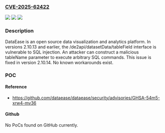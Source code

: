 ### [CVE-2025-62422](https://cve.mitre.org/cgi-bin/cvename.cgi?name=CVE-2025-62422)
![](https://img.shields.io/static/v1?label=Product&message=dataease&color=blue)
![](https://img.shields.io/static/v1?label=Version&message=%3C%202.10.14%20&color=brightgreen)
![](https://img.shields.io/static/v1?label=Vulnerability&message=CWE-89%3A%20Improper%20Neutralization%20of%20Special%20Elements%20used%20in%20an%20SQL%20Command%20('SQL%20Injection')&color=brightgreen)

### Description

DataEase is an open source data visualization and analytics platform. In versions 2.10.13 and earlier, the /de2api/datasetData/tableField interface is vulnerable to SQL injection. An attacker can construct a malicious tableName parameter to execute arbitrary SQL commands. This issue is fixed in version 2.10.14. No known workarounds exist.

### POC

#### Reference
- https://github.com/dataease/dataease/security/advisories/GHSA-54m5-xrw4-mv36

#### Github
No PoCs found on GitHub currently.

